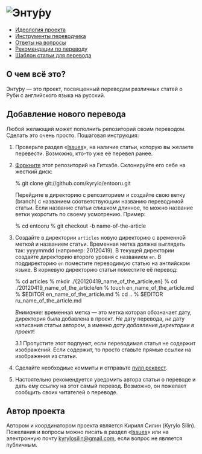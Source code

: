 ![Энту́ру][logo]
===============

* [Идеология проекта][ideology]
* [Инструменты переводчика][tools]
* [Ответы на вопросы][faq]
* [Рекомендации по переводу][guidelines]
* [Шаблон статьи для перевода][template]

О чем всё это?
--------------

Энту́ру — это проект, посвященный переводам различных статей о Руби с английского
языка на русский.

Добавление нового перевода
--------------------------

Любой желающий может пополнить репозиторий своим переводом. Сделать это очень
просто. Пошаговая инструкция:

1. Проверьте раздел «[Issues][iss]», на наличие статьи, которую вы желаете перевести.
   Возможно, кто-то уже её перевел ранее.

2. [Форкните][fork] этот репозиторий на Гитхабе. Склонируйте его себе на жесткий диск:

    % git clone git://github.com/kyrylo/entooru.git

   Перейдите в директорию с репозиторием и создайте свою ветку (branch) с
   названием соответствующим названию переводимой статьи. Если название статьи
   слишком длинное, то можно название ветки укоротить по своему усмотрению.
   Пример:

    % cd entooru
    % git checkout -b name-of-the-article

3. Создайте в директории `articles` новую директорию с временно́й меткой и
   названием статьи. Временная метка должна выглядеть так: yyyymmdd (например:
   20120419). В текущей директории создайте директорию второго уровня с
   названием `en`. В поддиректорию `en` поместите переводимую статью на
   английском языке. В корневую директорию статьи поместите её перевод:

    % cd articles
    % mkdir ./{20120419_name_of_the_article,en}
    % cd ./20120419_name_of_the_article/en
    % touch en_name_of_the_article.md
    % $EDITOR en_name_of_the_article.md
    % cd ..
    % $EDITOR ru_name_of_the_article.md

    _Внимание:_ временная метка — это метка которая обозначает дату, директория
    была добавлена в проект. _Не_ дату перевода, _не_ дату написания статьи автором,
    а именно _дату добавления директории в проект_!

    3.1 Пропустите этот подпункт, если переводимая статья не содержит
        изображений. Если содержит, то просто ставьте прямые ссылки на
        изображения из статьи.

4. Сделайте необходиые коммиты и отправьте [пулл реквест][pr].

5. Настоятельно рекомендуется уведомить автора статьи о переводе и дать ему
   ссылку на этот самый перевод. Возможно, он пожелает сообщить своих читателей
   о переводе.

Автор проекта
-------------

Автором и координатором проекта является Кирилл Силин (Kyrylo Silin). Пожелания
и вопросы можно писать в раздел «[Issues][iss]» или на электронную почту
<kyrylosilin@gmail.com>, если вопрос не является публичным.

[logo]: http://img-fotki.yandex.ru/get/6106/98991937.8/0_75903_4d48f97b_orig "Энту́ру"
[ideology]: https://github.com/kyrylo/entooru/wiki/%D0%98%D0%B4%D0%B5%D0%BE%D0%BB%D0%BE%D0%B3%D0%B8%D1%8F-%D0%AD%D0%BD%D1%82%D1%83%CC%81%D1%80%D1%83
[tools]: https://github.com/kyrylo/entooru/wiki/%D0%98%D0%BD%D1%81%D1%82%D1%80%D1%83%D0%BC%D0%B5%D0%BD%D1%82%D1%8B-%D0%BF%D0%B5%D1%80%D0%B5%D0%B2%D0%BE%D0%B4%D1%87%D0%B8%D0%BA%D0%B0
[faq]: https://github.com/kyrylo/entooru/wiki/%D0%9E%D1%82%D0%B2%D0%B5%D1%82%D1%8B-%D0%BD%D0%B0-%D0%B2%D0%BE%D0%BF%D1%80%D0%BE%D1%81%D1%8B
[guidelines]: https://github.com/kyrylo/entooru/wiki/%D0%A0%D0%B5%D0%BA%D0%BE%D0%BC%D0%B5%D0%BD%D0%B4%D0%B0%D1%86%D0%B8%D0%B8-%D0%BF%D0%BE-%D0%BF%D0%B5%D1%80%D0%B5%D0%B2%D0%BE%D0%B4%D1%83
[template]: https://github.com/kyrylo/entooru/wiki/%D0%A8%D0%B0%D0%B1%D0%BB%D0%BE%D0%BD-%D1%81%D1%82%D0%B0%D1%82%D1%8C%D0%B8-%D0%B4%D0%BB%D1%8F-%D0%BF%D0%B5%D1%80%D0%B5%D0%B2%D0%BE%D0%B4%D0%B0
[iss]: https://github.com/kyrylo/entooru/issues
[pr]: http://help.github.com/send-pull-requests/
[fork]: http://help.github.com/fork-a-repo/
